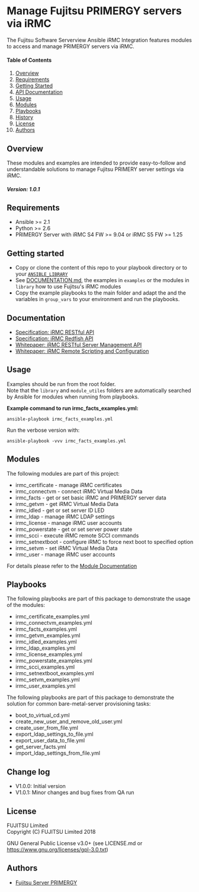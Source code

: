 
# Manage Fujitsu PRIMERGY servers via iRMC

The Fujitsu Software Serverview Ansible iRMC Integration features modules to access and manage
PRIMERGY servers via iRMC.

#### Table of Contents

1. [Overview](#overview)
2. [Requirements](#requirements)
3. [Getting Started](#getting-started)
4. [API Documentation](#api-documentation)
5. [Usage](#usage)
6. [Modules](#modules)
7. [Playbooks](#playbooks)
8. [History](#history)
9. [License](#license)
10. [Authors](#authors)

## Overview

These modules and examples are intended to provide easy-to-follow and understandable solutions to manage
Fujitsu PRIMERY server settings via iRMC.

##### Version: 1.0.1

## Requirements

- Ansible >= 2.1
- Python >= 2.6
- PRIMERGY Server with iRMC S4 FW >= 9.04 or iRMC S5 FW >= 1.25

## Getting started

- Copy or clone the content of this repo to your playbook directory or to your
  [`ANSIBLE_LIBRARY`](http://docs.ansible.com/ansible/latest/intro_configuration.html#library)
- See [DOCUMENTATION.md](DOCUMENTATION.md), the examples in ```examples``` or the modules in ```library```
  how to use Fujitsu's iRMC modules
- Copy the example playbooks to the main folder and adapt the and the variables in ```group_vars```
  to your environment and run the playbooks.

## Documentation

- [Specification: iRMC RESTful API](http://manuals.ts.fujitsu.com/file/13371/irmc-restful-spec-en.pdf)
- [Specification: iRMC Redfish API](http://manuals.ts.fujitsu.com/file/13372/irmc-redfish-wp-en.pdf)
- [Whitepaper: iRMC RESTful Server Management API](http://manuals.ts.fujitsu.com/file/12844/irmc-restful-wp-en.pdf)
- [Whitepaper: iRMC Remote Scripting and Configuration](http://manuals.ts.fujitsu.com/file/12563/wp-svs-irmc-remote-scripting-en.pdf)

## Usage

Examples should be run from the root folder.  
Note that the ```library``` and ```module_utiles``` folders are automatically searched by Ansible for modules when running
from playbooks.

**Example command to run irmc_facts_examples.yml:**

`ansible-playbook irmc_facts_examples.yml`

Run the verbose version with:

`ansible-playbook -vvv irmc_facts_examples.yml`

## Modules

The following modules are part of this project:

  * irmc_certificate - manage iRMC certificates
  * irmc_connectvm - connect iRMC Virtual Media Data
  * irmc_facts - get or set basic iRMC and PRIMERGY server data
  * irmc_getvm - get iRMC Virtual Media Data
  * irmc_idled - get or set server ID LED
  * irmc_ldap - manage iRMC LDAP settings
  * irmc_license - manage iRMC user accounts
  * irmc_powerstate - get or set server power state
  * irmc_scci - execute iRMC remote SCCI commands
  * irmc_setnextboot - configure iRMC to force next boot to specified option
  * irmc_setvm - set iRMC Virtual Media Data
  * irmc_user - manage iRMC user accounts

For details please refer to the [Module Documentation](DOCUMENTATION.md)

## Playbooks

The following playbooks are part of this package to demonstrate the usage of the modules:

  * irmc_certificate_examples.yml
  * irmc_connectvm_examples.yml
  * irmc_facts_examples.yml
  * irmc_getvm_examples.yml
  * irmc_idled_examples.yml
  * irmc_ldap_examples.yml
  * irmc_license_examples.yml
  * irmc_powerstate_examples.yml
  * irmc_scci_examples.yml
  * irmc_setnextboot_examples.yml
  * irmc_setvm_examples.yml
  * irmc_user_examples.yml

The following playbooks are part of this package to demonstrate the solution for common
bare-metal-server provisioning tasks:

* boot_to_virtual_cd.yml
* create_new_user_and_remove_old_user.yml
* create_user_from_file.yml
* export_ldap_settings_to_file.yml
* export_user_data_to_file.yml
* get_server_facts.yml
* import_ldap_settings_from_file.yml

## Change log

* V1.0.0: Initial version
* V1.0.1: Minor changes and bug fixes from QA run

## License

FUJITSU Limited  
Copyright (C) FUJITSU Limited 2018

GNU General Public License v3.0+ (see LICENSE.md or https://www.gnu.org/licenses/gpl-3.0.txt)

## Authors

* [Fujitsu Server PRIMERGY](http://github.com/FujitsuPrimergy)
